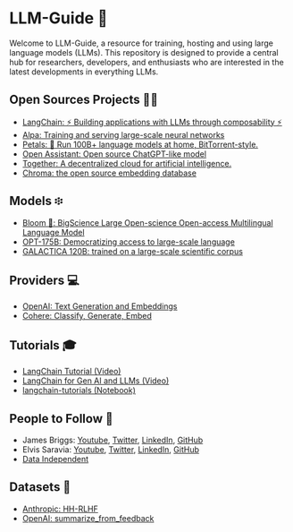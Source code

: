 # LLM-Guide 🚀

Welcome to LLM-Guide, a resource for training, hosting and using large language models (LLMs). This repository is designed to provide a central hub for researchers, developers, and enthusiasts who are interested in the latest developments in everything LLMs.

## Open Sources Projects 👩‍💻
  - [LangChain: ⚡ Building applications with LLMs through composability ⚡️](https://github.com/hwchase17/langchain)
  - [Alpa: Training and serving large-scale neural networks](https://github.com/alpa-projects/alpa)
  - [Petals: 🌸 Run 100B+ language models at home, BitTorrent-style.](https://github.com/bigscience-workshop/petals)
  - [Open Assistant: Open source ChatGPT-like model](https://open-assistant.io)
  - [Together: A decentralized cloud for artificial intelligence.](https://www.together.xyz/)
  - [Chroma: the open source embedding database](https://github.com/chroma-core/chroma)

## Models ፨
- [Bloom 🌸: BigScience Large Open-science Open-access Multilingual Language Model](https://huggingface.co/bigscience/bloom)
- [OPT-175B: Democratizing access to large-scale language](https://forms.gle/BDB2i44QwCr2mCJN6)
- [GALACTICA 120B: trained on a large-scale scientific corpus](https://huggingface.co/facebook/galactica-120b)

## Providers 💻
- [OpenAI: Text Generation and Embeddings](https://openai.com/)
- [Cohere: Classify, Generate, Embed](https://cohere.ai/)

## Tutorials 🎓
- [LangChain Tutorial (Video)](https://youtube.com/playlist?list=PLqZXAkvF1bPNQER9mLmDbntNfSpzdDIU5)
- [LangChain for Gen AI and LLMs (Video)](https://youtube.com/playlist?list=PLIUOU7oqGTLieV9uTIFMm6_4PXg-hlN6F)
- [langchain-tutorials (Notebook)](https://github.com/gkamradt/langchain-tutorials)

## People to Follow 💎
- James Briggs: [Youtube](https://www.youtube.com/@jamesbriggs), [Twitter](https://twitter.com/jamescalam), [LinkedIn](https://www.linkedin.com/in/jamescalam/), [GitHub](https://github.com/jamescalam)
- Elvis Saravia: [Youtube](https://www.youtube.com/@elvissaravia), [Twitter](https://twitter.com/omarsar0), [LinkedIn](https://www.linkedin.com/in/omarsar/), [GitHub](https://github.com/dair-ai)
- [Data Independent](https://www.youtube.com/@DataIndependent)

## Datasets 💾
- [Anthropic: HH-RLHF](https://huggingface.co/datasets/Anthropic/hh-rlhf)
- [OpenAI: summarize_from_feedback](https://huggingface.co/datasets/openai/summarize_from_feedback)
